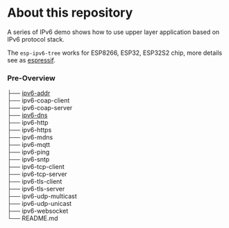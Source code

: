 # About this repository
A series of IPv6 demo shows how to use upper layer application based on IPv6 protocol stack.  

The `esp-ipv6-tree` works for ESP8266, ESP32, ESP32S2 chip, more details see as [espressif](https://www.espressif.com/).

### Pre-Overview
├── [ipv6-addr](./ipv6-addr/README.md)  
├── ipv6-coap-client  
├── ipv6-coap-server  
├── [ipv6-dns](./ipv6-dns/README.md)  
├── ipv6-http  
├── ipv6-https  
├── ipv6-mdns  
├── ipv6-mqtt  
├── ipv6-ping  
├── ipv6-sntp  
├── ipv6-tcp-client  
├── ipv6-tcp-server  
├── ipv6-tls-client  
├── ipv6-tls-server  
├── ipv6-udp-multicast  
├── ipv6-udp-unicast  
├── ipv6-websocket  
└── README.md  
